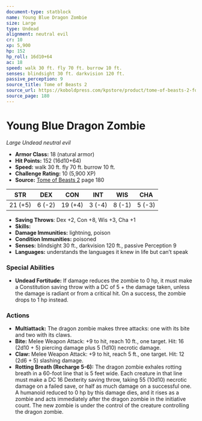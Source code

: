 ```yaml
---
document-type: statblock
name: Young Blue Dragon Zombie
size: Large
type: Undead
alignment: neutral evil
cr: 10
xp: 5,900
hp: 152
hp_roll: 16d10+64
ac: 18
speed: walk 30 ft. fly 70 ft. burrow 10 ft.
senses: blindsight 30 ft. darkvision 120 ft. 
passive_perception: 9
source_title: Tome of Beasts 2
source_url: https://koboldpress.com/kpstore/product/tome-of-beasts-2-for-5th-edition
source_page: 180
---
```


# Young Blue Dragon Zombie

*Large* *Undead* *neutral evil*

- **Armor Class:** 18 (natural armor)
- **Hit Points:** 152 (16d10+64)
- **Speed:** walk 30 ft. fly 70 ft. burrow 10 ft.
- **Challenge Rating:** 10 (5,900 XP)
- **Source:** [Tome of Beasts 2](https://koboldpress.com/kpstore/product/tome-of-beasts-2-for-5th-edition) page 180

| STR | DEX | CON | INT | WIS | CHA |
| --- | --- | --- | --- | --- | --- |
| 21 (+5) | 6 (-2) | 19 (+4) | 3 (-4) | 8 (-1) | 5 (-3) |

- **Saving Throws**: Dex +2, Con +8, Wis +3, Cha +1
- **Skills:** 
- **Damage Immunities:** lightning, poison
- **Condition Immunities:** poisoned
- **Senses:** blindsight 30 ft., darkvision 120 ft., passive Perception 9
- **Languages:** understands the languages it knew in life but can’t speak

### Special Abilities

- **Undead Fortitude:** If damage reduces the zombie to 0 hp, it must make a Constitution saving throw with a DC of 5 + the damage taken, unless the damage is radiant or from a critical hit. On a success, the zombie drops to 1 hp instead.

### Actions

- **Multiattack:** The dragon zombie makes three attacks: one with its bite and two with its claws.
- **Bite:** Melee Weapon Attack: +9 to hit, reach 10 ft., one target. Hit: 16 (2d10 + 5) piercing damage plus 5 (1d10) necrotic damage.
- **Claw:** Melee Weapon Attack: +9 to hit, reach 5 ft., one target. Hit: 12 (2d6 + 5) slashing damage.
- **Rotting Breath (Recharge 5-6):** The dragon zombie exhales rotting breath in a 60-foot line that is 5 feet wide. Each creature in that line must make a DC 16 Dexterity saving throw, taking 55 (10d10) necrotic damage on a failed save, or half as much damage on a successful one. A humanoid reduced to 0 hp by this damage dies, and it rises as a zombie and acts immediately after the dragon zombie in the initiative count. The new zombie is under the control of the creature controlling the dragon zombie.
